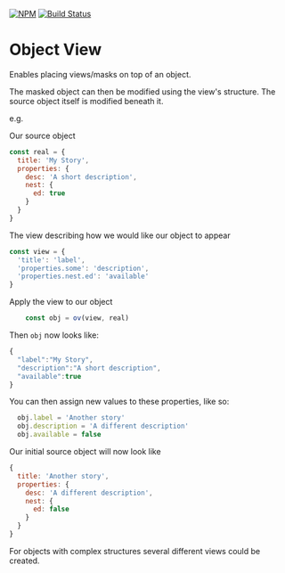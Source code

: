 [![NPM](https://nodei.co/npm/object-view.png)](https://nodei.co/npm/object-view/)
[![Build Status](https://travis-ci.org/rhalff/object-view.png)](https://travis-ci.org/rhalff/object-view)

Object View
===========

Enables placing views/masks on top of an object.

The masked object can then be modified using the view's structure.
The source object itself is modified beneath it.

e.g.

Our source object
```javascript
const real = {
  title: 'My Story',
  properties: {
    desc: 'A short description',
    nest: {
      ed: true
    }
  }
}
```

The view describing how we would like our object to appear
```javascript
const view = {
  'title': 'label',
  'properties.some': 'description',
  'properties.nest.ed': 'available'
}
```

Apply the view to our object
```javascript
    const obj = ov(view, real)
```

Then `obj` now looks like:
```javascript
{
  "label":"My Story",
  "description":"A short description",
  "available":true
}
```

You can then assign new values to these properties, like so:
```javascript
  obj.label = 'Another story'
  obj.description = 'A different description'
  obj.available = false
```

Our initial source object will now look like
```javascript
{
  title: 'Another story',
  properties: {
    desc: 'A different description',
    nest: {
      ed: false
    }
  }
}
```

For objects with complex structures several different views could be created.
